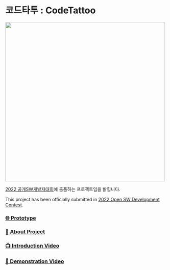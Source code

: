 # 코드타투 : CodeTattoo
<img src="https://user-images.githubusercontent.com/24891555/182070581-23c06bf7-0e51-4e19-8a96-564450bb1793.png" width=500>


[2022 공개SW개발자대회](https://www.oss.kr/dev_competition)에 출품하는 프로젝트임을 밝힙니다.

This project has been officially submitted in [2022 Open SW Development Contest](https://www.oss.kr/dev_competition).

### [🌐 Prototype](http://www.codetattoo.shop)

### [🚀 About Project](https://code-tattoos-organization.gitbook.io/undefined/)

### [📺 Introduction Video](https://youtu.be/JRE0ox7yvAM)

### [📌 Demonstration Video](https://youtu.be/-PfPyhEekXo)
